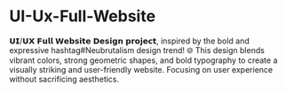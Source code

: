 # UI-Ux-Full-Website
𝗨𝗜/𝗨𝗫 𝗙𝘂𝗹𝗹 𝗪𝗲𝗯𝘀𝗶𝘁𝗲 𝗗𝗲𝘀𝗶𝗴𝗻 𝗽𝗿𝗼𝗷𝗲𝗰𝘁, inspired by the bold and expressive hashtag#Neubrutalism design trend!  🌐 This design blends vibrant colors, strong geometric shapes, and bold typography to create a visually striking and user-friendly website. Focusing on user experience without sacrificing aesthetics.

